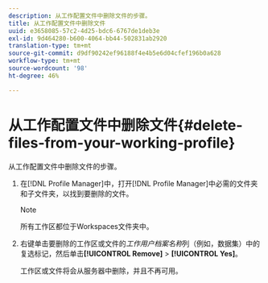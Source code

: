 ```yaml
---
description: 从工作配置文件中删除文件的步骤。
title: 从工作配置文件中删除文件
uuid: e3658085-57c2-4d25-bdc6-6767de1deb3e
exl-id: 9d464280-b600-4064-bb44-502831ab2920
translation-type: tm+mt
source-git-commit: d9df90242ef96188f4e4b5e6d04cfef196b0a628
workflow-type: tm+mt
source-wordcount: '98'
ht-degree: 46%

---
```


# 从工作配置文件中删除文件{#delete-files-from-your-working-profile}

从工作配置文件中删除文件的步骤。

1. 在[!DNL Profile Manager]中，打开[!DNL Profile Manager]中必需的文件夹和子文件夹，以找到要删除的文件。

   >[!NOTE]
   >
   >所有工作区都位于Workspaces文件夹中。

1. 右键单击要删除的工作区或文件的&#x200B;*工作用户档案名称*&#x200B;列（例如，数据集）中的复选标记，然后单击&#x200B;**[!UICONTROL Remove]** > **[!UICONTROL Yes]**。

   工作区或文件将会从服务器中删除，并且不再可用。
